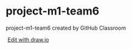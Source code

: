 # project-m1-team6
project-m1-team6 created by GitHub Classroom





![Diagram](Component_Diagram.drawio.png)
[Edit with draw.io](https://app.diagrams.net/#Huvic-teach%2Fproject-m1-team6%2Fmain%2FComponent_Diagram.drawio.png)
